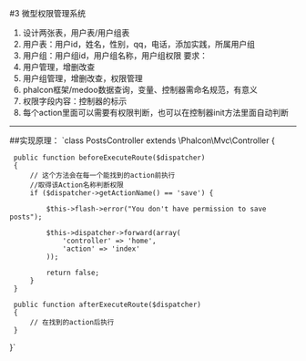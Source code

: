 #3 微型权限管理系统
1. 设计两张表，用户表/用户组表
2. 用户表：用户id，姓名，性别，qq，电话，添加实践，所属用户组
3. 用户组：用户组id，用户组名称，用户组权限
要求：
1. 用户管理，增删改查
2. 用户组管理，增删改查，权限管理
3. phalcon框架/medoo数据查询，变量、控制器需命名规范，有意义
4. 权限字段内容：控制器的标示
5. 每个action里面可以需要有权限判断，也可以在控制器init方法里面自动判断
  -------------------------------------------------------------
  ##实现原理：
`class PostsController extends \Phalcon\Mvc\Controller
 {

     public function beforeExecuteRoute($dispatcher)
     {
         // 这个方法会在每一个能找到的action前执行
         //取得该Action名称判断权限
         if ($dispatcher->getActionName() == 'save') {

             $this->flash->error("You don't have permission to save posts");

             $this->dispatcher->forward(array(
                 'controller' => 'home',
                 'action' => 'index'
             ));

             return false;
         }
     }

     public function afterExecuteRoute($dispatcher)
     {
         // 在找到的action后执行
     }

 }`

